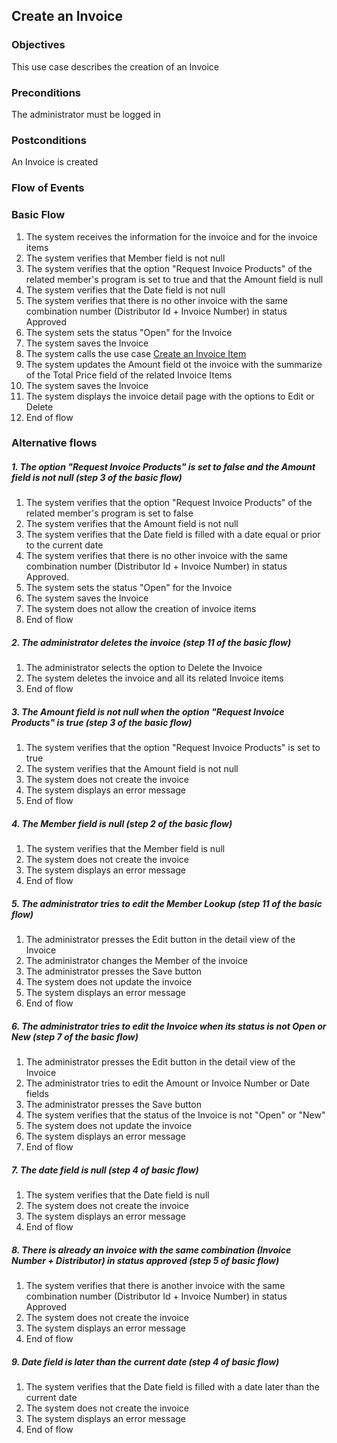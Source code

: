 ## Create an Invoice

### Objectives 
This use case describes the creation of an Invoice

### Preconditions
The administrator must be logged in

### Postconditions
An Invoice is created

### Flow of Events

### Basic Flow

1. The system receives the information for the invoice and for the invoice items 
2. The system verifies that Member field is not null
3. The system verifies that the option "Request Invoice Products" of the related member's program is set to true and that the Amount field is null
4. The system verifies that the Date field is not null
5. The system verifies that there is no other invoice with the same combination number (Distributor Id + Invoice Number) in status Approved
6. The system sets the status "Open" for the Invoice
7. The system saves the Invoice
8. The system calls the use case [Create an Invoice Item](https://github.com/FieloIncentiveAutomation/fieloprp/blob/develop/doc/UC-PRP-0001-Create%20an%20Invoice%20Item.md)
9. The system updates the Amount field ot the invoice with the summarize of the Total Price field of the related Invoice Items 
10. The system saves the Invoice
11. The system displays the invoice detail page with the options to Edit or Delete
12. End of flow

### Alternative flows

##### 1. The option "Request Invoice Products" is set to false and the Amount field is not null (step 3 of the basic flow)
   1. The system verifies that the option "Request Invoice Products" of the related member's program is set to false
   2. The system verifies that the Amount field is not null
   3. The system verifies that the Date field is filled with a date equal or prior to the current date
   4. The system verifies that there is no other invoice with the same combination number (Distributor Id + Invoice Number) in status Approved.
   5. The system sets the status "Open" for the Invoice
   6. The system saves the Invoice
   7. The system does not allow the creation of invoice items
   8. End of flow

##### 2. The administrator deletes the invoice (step 11 of the basic flow)
   1. The administrator selects the option to Delete the Invoice
   2. The system deletes the invoice and all its related Invoice items
   3. End of flow

##### 3. The Amount field is not null when the option "Request Invoice Products" is true (step 3 of the basic flow)
   1. The system verifies that the option "Request Invoice Products" is set to true
   2. The system verifies that the Amount field is not null
   3. The system does not create the invoice
   4. The system displays an error message
   5. End of flow
   
##### 4. The Member field is null (step 2 of the basic flow)
   1. The system verifies that the Member field is null
   2. The system does not create the invoice
   3. The system displays an error message
   4. End of flow

##### 5. The administrator tries to edit the Member Lookup (step 11 of the basic flow)
   1. The administrator presses the Edit button in the detail view of the Invoice
   2. The administrator changes the Member of the invoice
   2. The administrator presses the Save button
   3. The system does not update the invoice
   4. The system displays an error message
   5. End of flow

##### 6. The administrator tries to edit the Invoice when its status is not Open or New (step 7 of the basic flow)
   1. The administrator presses the Edit button in the detail view of the Invoice
   2. The administrator tries to edit the Amount or Invoice Number or Date fields
   3. The administrator presses the Save button
   4. The system verifies that the status of the Invoice is not "Open" or "New"
   5. The system does not update the invoice
   6. The system displays an error message
   7. End of flow
   
##### 7. The date field is null (step 4 of basic flow)
   1. The system verifies that the Date field is null
   2. The system does not create the invoice
   3. The system displays an error message
   4. End of flow
   
##### 8. There is already an invoice with the same combination (Invoice Number + Distributor) in status approved (step 5 of basic flow)
   1. The system verifies that there is another invoice with the same combination number (Distributor Id + Invoice Number) in status Approved
   2. The system does not create the invoice
   3. The system displays an error message
   4. End of flow
   
##### 9. Date field is later than the current date (step 4 of basic flow)
   1. The system verifies that the Date field is filled with a date later than the current date
   2. The system does not create the invoice
   3. The system displays an error message
   4. End of flow
